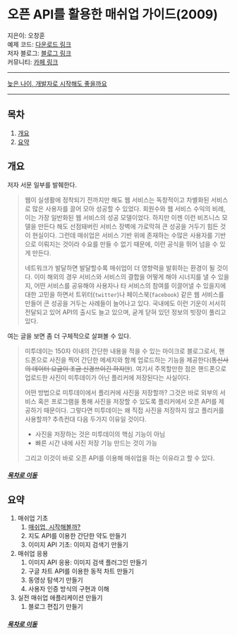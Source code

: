 오픈 API를 활용한 매쉬업 가이드(2009)
=====
지은이: 오창훈  
예제 코드: [다운로드 링크](http://acornpub.co.kr/book/mashup)  
저자 블로그: [블로그 링크](https://lovedev.tistory.com/)  
커뮤니티:  [카페 링크](https://cafe.naver.com/mashupapps)  
- - -
[늦은 나이, 개발자로 시작해도 좋을까요](https://taegon.kim/archives/7829)
- - -
## 목차
1. [개요](#개요)
2. [요약](#요약)

## 개요
저자 서문 일부를 발췌한다.

> 웹이 실생활에 정착되기 전까지만 해도 웹 서비스는 독창적이고 차별화된 서비스로 많은 사용자를 끌어 모아 성공할 수 있었다. 회원수와 웹 서비스 수익의 비례, 이는 가장 일반화된 웹 서비스의 성공 모델이었다. 하지만 이젠 이런 비즈니스 모델을 만든다 해도 선점돼버린 서비스 장벽에 가로막혀 큰 성공을 거두기 힘든 것이 현실이다. 그런데 매쉬업은 서비스 기반 위에 존재하는 수많은 사용자를 기반으로 이뤄지는 것이라 수요를 만들 수 없기 때문에, 이런 공식을 뛰어 넘을 수 있게 만든다.
>    
> 네트워크가 발달하면 발달할수록 매쉬업이 더 영향력을 발휘하는 환경이 될 것이다. 이미 해외의 경우 서비스와 서비스의 결합을 어떻게 해야 시너지를 낼 수 있을지, 어떤 서비스를 공유해야 사용자나 타 서비스의 참여를 이끌어낼 수 있을지에 대한 고민을 하면서 트위터(`twitter`)나 페이스북(`facebook`) 같은 웹 서비스를 만들어 큰 성공을 거두는 사례들이 늘어나고 있다. 국내에도 이런 기운이 서서히 전달되고 있어 API의 출시도 늘고 있으며, 굳게 닫혀 있던 정보의 빗장이 풀리고 있다.

여는 글을 보면 좀 더 구체적으로 살펴볼 수 있다.

> 미투데이는 150자 이내의 간단한 내용을 적을 수 있는 마이크로 블로그로서, 핸드폰으로 사진을 찍어 간단한 메세지와 함께 업로드하는 기능을 제공한다(~~통신사의 데이터 요금이 조금 신경쓰이긴 하지만~~). 여기서 주목할만한 점은 핸드폰으로 업로드한 사진이 미투데이가 아닌 플리커에 저장된다는 사실이다.
>   
> 어떤 방법으로 미투데이에서 플리커에 사진을 저장할까? 그것은 바로 외부의 서비스 혹은 프로그램을 통해 사진을 저장할 수 있도록 플리커에서 오픈 API를 제공하기 때문이다. 그렇다면 미투데이는 왜 직접 사진을 저장하지 않고 플리커를 사용할까? 추측컨대 다음 두가지 이유일 것이다.
> * 사진을 저장하는 것은 미투데이의 핵심 기능이 아님
> * 빠른 시간 내에 사진 저장 기능 만드는 것이 가능
>   
> 그리고 이것이 바로 오픈 API를 이용해 매쉬업을 하는 이유라고 할 수 있다.

##### [목차로 이동](#목차)

## 요약
1. 매쉬업 기초
	1. [매쉬업, 시작해볼까?](ch_1.md)
	2. 지도 API를 이용한 간단한 약도 만들기
	3. 이미지 API 기초: 이미지 검색기 만들기
2. 매쉬업 응용
	1. 이미지 API 응용: 이미지 검색 플러그인 만들기
	2. 구글 차트 API를 이용한 동적 차트 만들기
	3. 동영상 탐색기 만들기
	4. 사용자 인증 방식의 구현과 이해
3. 실전 매쉬업 애플리케이션 만들기
	1. 블로그 편집기 만들기

##### [목차로 이동](#목차)
